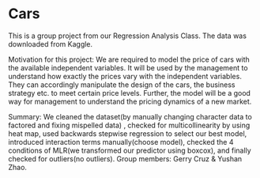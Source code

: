 # Cars
This is a group project from our Regression Analysis Class. The data was downloaded from Kaggle.

Motivation for this project: 
We are required to model the price of cars with the available independent variables. It will be used by the management to understand how exactly the prices vary
with the independent variables. They can accordingly manipulate the design of the cars, the business strategy etc. to meet certain price levels. Further, the model will 
be a good way for management to understand the pricing dynamics of a new market.

Summary: We cleaned the dataset(by manually changing character data to factored and fixing mispelled data) , checked for multicollinearity by using heat map, 
used backwards stepwise regression to select our best model, introduced interaction terms manually(choose model), checked the 4 conditions of MLR(we transformed
our predictor using boxcox), and finally checked for outliers(no outliers).
Group members: Gerry Cruz & Yushan Zhao.
